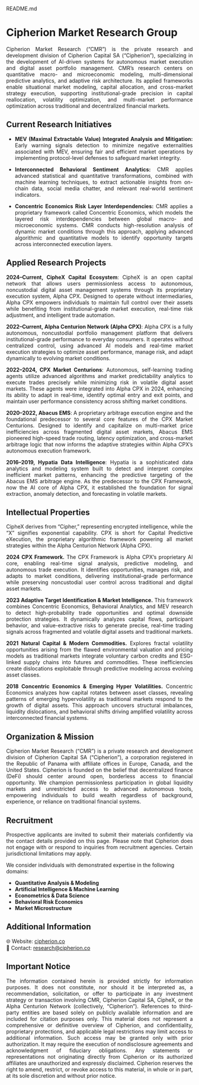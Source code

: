 README.md

# Cipherion Market Research Group
<div align="justify"> 
Cipherion Market Research (“CMR”) is the private research and development division of Cipherion Capital SA (“Cipherion”), specializing in the development of AI-driven systems for autonomous market execution and digital asset portfolio management. CMR’s research centers on quantitative macro- and microeconomic modeling, multi-dimensional predictive analytics, and adaptive risk architecture. Its applied frameworks enable situational market modeling, capital allocation, and cross-market strategy execution, supporting institutional-grade precision in capital reallocation, volatility optimization, and multi-market performance optimization across traditional and decentralized financial markets.
</div>

## Current Research Initiatives 
<div align="justify"> 
  
* **MEV (Maximal Extractable Value) Integrated Analysis and Mitigation:** Early warning signals detection to minimize negative externalities associated with MEV, ensuring fair and efficient market operations by implementing protocol-level defenses to safeguard market integrity. 
  
* **Interconnected Behavioral Sentiment Analytics:** CMR applies advanced statistical and quantitative transformations, combined with machine learning techniques, to extract actionable insights from on-chain data, social media chatter, and relevant real-world sentiment indicators. 
  
* **Concentric Economics Risk Layer Interdependencies:** CMR applies a proprietary framework called Concentric Economics, which models the layered risk interdependencies between global macro- and microeconomic systems. CMR conducts high-resolution analysis of dynamic market conditions through this approach, applying advanced algorithmic and quantitative models to identify opportunity targets across interconnected execution layers.
</div>

## Applied Research Projects
<div align="justify"> 

**2024–Current, CipheX Capital Ecosystem**: CipheX is an open capital network that allows users permissionless access to autonomous, noncustodial digital asset management systems through its proprietary execution system, Alpha CPX. Designed to operate without intermediaries, Alpha CPX empowers individuals to maintain full control over their assets while benefiting from institutional-grade market execution, real-time risk adjustment, and intelligent trade automation.

**2022–Current, Alpha Centurion Network (Alpha CPX)**: Alpha CPX is a fully autonomous, noncustodial portfolio management platform that delivers institutional-grade performance to everyday consumers. It operates without centralized control, using advanced AI models and real-time market execution strategies to optimize asset performance, manage risk, and adapt dynamically to evolving market conditions.

**2022–2024, CPX Market Centurions**: Autonomous, self-learning trading agents utilize advanced algorithms and market predictability analytics to execute trades precisely while minimizing risk in volatile digital asset markets. These agents were integrated into Alpha CPX in 2024, enhancing its ability to adapt in real-time, identify optimal entry and exit points, and maintain user performance consistency across shifting market conditions.

**2020–2022, Abacus EMS**: A proprietary arbitrage execution engine and the foundational predecessor to several core features of the CPX Market Centurions. Designed to identify and capitalize on multi-market price inefficiencies across fragmented digital asset markets, Abacus EMS pioneered high-speed trade routing, latency optimization, and cross-market arbitrage logic that now informs the adaptive strategies within Alpha CPX’s autonomous execution framework.

**2016–2019, Hypatia Data Intelligence**: Hypatia is a sophisticated data analytics and modeling system built to detect and interpret complex inefficient market patterns, enhancing the predictive targeting of the Abacus EMS arbitrage engine. As the predecessor to the CPX Framework, now the AI core of Alpha CPX, it established the foundation for signal extraction, anomaly detection, and forecasting in volatile markets.
</div>

## Intellectual Properties 
<div align="justify"> 

CipheX derives from “Cipher,” representing encrypted intelligence, while the “X” signifies exponential capability. CPX is short for Capital Predictive eXecution, the proprietary algorithmic framework powering all market strategies within the Alpha Centurion Network (Alpha CPX).

**2024 CPX Framework.** The CPX Framework is Alpha CPX’s proprietary AI core, enabling real-time signal analysis, predictive modeling, and autonomous trade execution. It identifies opportunities, manages risk, and adapts to market conditions, delivering institutional-grade performance while preserving noncustodial user control across traditional and digital asset markets.

**2023 Adaptive Target Identification & Market Intelligence.** This framework combines Concentric Economics, Behavioral Analytics, and MEV research to detect high-probability trade opportunities and optimal downside protection strategies. It dynamically analyzes capital flows, participant behavior, and value-extractive risks to generate precise, real-time trading signals across fragmented and volatile digital assets and traditional markets.

**2021 Natural Capital & Modern Commodities.** Explores fractal volatility opportunities arising from the flawed environmental valuation and pricing models as traditional markets integrate voluntary carbon credits and ESG-linked supply chains into futures and commodities. These inefficiencies create dislocations exploitable through predictive modeling across evolving asset classes.

**2018 Concentric Economics & Emerging Hyper Volatilities.** Concentric Economics analyzes how capital rotates between asset classes, revealing patterns of emerging hypervolatility as traditional markets respond to the growth of digital assets. This approach uncovers structural imbalances, liquidity dislocations, and behavioral shifts driving amplified volatility across interconnected financial systems.
</div>

## Organization & Mission
<div align="justify"> 

Cipherion Market Research (“CMR”) is a private research and development division of Cipherion Capital SA (“Cipherion”), a corporation registered in the Republic of Panama with affiliate offices in Europe, Canada, and the United States. Cipherion is founded on the belief that decentralized finance (DeFi) should center around open, borderless access to financial opportunity. We champion permissionless participation in global liquidity markets and unrestricted access to advanced autonomous tools, empowering individuals to build wealth regardless of background, experience, or reliance on traditional financial systems.
</div>

## Recruitment
<div align="justify"> 
  
Prospective applicants are invited to submit their materials confidently via the contact details provided on this page. Please note that Cipherion does not engage with or respond to inquiries from recruitment agencies. Certain jurisdictional limitations may apply.
</div>

We consider individuals with demonstrated expertise in the following domains:

- **Quantitative Analysis & Modeling** 
- **Artificial Intelligence & Machine Learning**  
- **Econometrics & Data Science**
- **Behavioral Risk Economics**
- **Market Microstructure** 

## Additional Information

🌐 Website: [cipherion.co](https://cipherion.co)  
📧 Contact: research@cipherion.co

## Important Notice
<div align="justify"> 
  
The information contained herein is provided strictly for information purposes. It does not constitute, nor should it be interpreted as, a recommendation, solicitation, or offer to participate in any investment strategy or transaction involving CMR, Cipherion Capital SA, CipheX, or the Alpha Centurion Network (collectively, “Cipherion”). References to third-party entities are based solely on publicly available information and are included for citation purposes only. This material does not represent a comprehensive or definitive overview of Cipherion, and confidentiality, proprietary protections, and applicable legal restrictions may limit access to additional information. Such access may be granted only with prior authorization. It may require the execution of nondisclosure agreements and acknowledgment of fiduciary obligations. Any statements or representations not originating directly from Cipherion or its authorized affiliates are unauthorized and expressly disclaimed. Cipherion reserves the right to amend, restrict, or revoke access to this material, in whole or in part, at its sole discretion and without prior notice.
</div>

